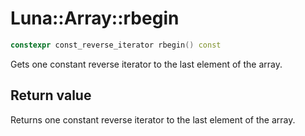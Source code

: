 # Luna::Array::rbegin

```c++
constexpr const_reverse_iterator rbegin() const
```

Gets one constant reverse iterator to the last element of the array. 



## Return value
Returns one constant reverse iterator to the last element of the array. 

